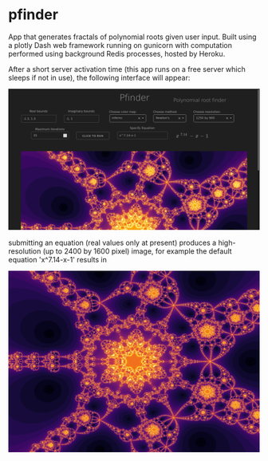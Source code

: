 # pfinder
App that generates fractals of polynomial roots given user input.  Built using a plotly Dash web framework running on gunicorn with computation performed using background Redis processes, hosted by Heroku.

After a short server activation time (this app runs on a free server which sleeps if not in use), the following interface will appear:

![screenshot](/assets/pfinder_screenshot.png)

submitting an equation (real values only at present) produces a high-resolution (up to 2400 by 1600 pixel) image, for example the default equation 'x^7.14-x-1' results in

![cover](/assets/pfinder_cover.png)


